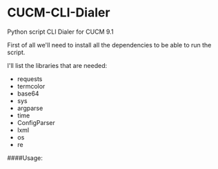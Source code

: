 # CUCM-CLI-Dialer
Python script CLI Dialer for CUCM 9.1 


First of all we'll need to install all the dependencies to be able to run the script. 

I'll list the libraries that are needed:

- requests 
- termcolor
- base64
- sys
- argparse
- time
- ConfigParser
- lxml
- os
- re


####Usage:



